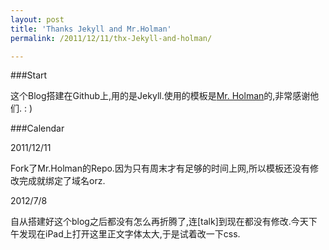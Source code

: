 ```yaml
---
layout: post
title: 'Thanks Jekyll and Mr.Holman'
permalink: /2011/12/11/thx-Jekyll-and-holman/

---
```

###Start

这个Blog搭建在Github上,用的是Jekyll.使用的模板是[Mr. Holman](http://zachholman.com/about)的,非常感谢他们. : )

###Calendar

2011/12/11

Fork了Mr.Holman的Repo.因为只有周末才有足够的时间上网,所以模板还没有修改完成就绑定了域名orz.
 
2012/7/8

自从搭建好这个blog之后都没有怎么再折腾了,连[talk]到现在都没有修改.今天下午发现在iPad上打开这里正文字体太大,于是试着改一下css.
